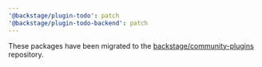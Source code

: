 ```yaml
---
'@backstage/plugin-todo': patch
'@backstage/plugin-todo-backend': patch
---
```


These packages have been migrated to the [backstage/community-plugins](https://github.com/backstage/community-plugins) repository.
